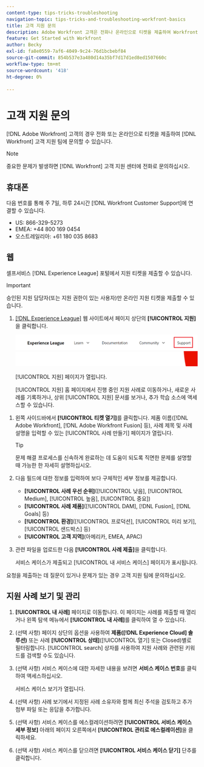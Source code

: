 ```yaml
---
content-type: tips-tricks-troubleshooting
navigation-topic: tips-tricks-and-troubleshooting-workfront-basics
title: 고객 지원 문의
description: Adobe Workfront 고객은 전화나 온라인으로 티켓을 제출하여 Workfront 고객 지원 팀에 문의할 수 있습니다. 이 문서에는 고객 지원 센터 문의 및 지원 사례 보기 및 관리에 대한 지침이 포함되어 있습니다.
feature: Get Started with Workfront
author: Becky
exl-id: fa8e0559-7af6-4049-9c24-76d1bcbebf84
source-git-commit: 854b537e3a480d14a35bf7d17d1ed8ed1507660c
workflow-type: tm+mt
source-wordcount: '418'
ht-degree: 0%

---
```


# 고객 지원 문의

<!--Audited: 12/2023-->

<!--
<p>(We need to keep this as a standalone article. It is linked in multiple articles and FAQs.)</p>
-->

[!DNL Adobe Workfront] 고객의 경우 전화 또는 온라인으로 티켓을 제출하여 [!DNL Workfront] 고객 지원 팀에 문의할 수 있습니다.

>[!NOTE]
>
>중요한 문제가 발생하면 [!DNL Workfront] 고객 지원 센터에 전화로 문의하십시오.

## 휴대폰

다음 번호를 통해 주 7일, 하루 24시간 [!DNL Workfront Customer Support]에 연결할 수 있습니다.

* US: 866-329-5273
* EMEA: +44 800 169 0454
* 오스트레일리아: +61 180 035 8683

<!--Old numbers - before 2/10/2025:

* US: 844-306-HELP(4357)
* EMEA: +44 1256 274200
* Australia: +61 1800 849259

-->

## 웹

셀프서비스 [!DNL Experience League] 포털에서 지원 티켓을 제출할 수 있습니다.

>[!IMPORTANT]
>
>승인된 지원 담당자(또는 지원 권한이 있는 사용자)만 온라인 지원 티켓을 제출할 수 있습니다.


1. [[!DNL Experience League]](https://experienceleague.adobe.com) 웹 사이트에서 페이지 상단의 **[!UICONTROL 지원]**&#x200B;을 클릭합니다.

   ![](assets/experience-league-top-navigation-with-support-highlighted.png)

   [!UICONTROL 지원] 페이지가 열립니다.

   [!UICONTROL 지원] 홈 페이지에서 진행 중인 지원 사례로 이동하거나, 새로운 사례를 기록하거나, 상위 [!UICONTROL 지원] 문서를 보거나, 추가 학습 소스에 액세스할 수 있습니다.

<!--1. To submit a case, select the option **[!UICONTROL Open a support case]**, then click **[!UICONTROL Sign] In**.-->

1. 왼쪽 사이드바에서 **[!UICONTROL 티켓 열기]**&#x200B;를 클릭합니다.
제품 이름([!DNL Adobe Workfront], [!DNL Adobe Workfront Fusion] 등), 사례 제목 및 사례 설명을 입력할 수 있는 [!UICONTROL 사례 만들기] 페이지가 열립니다.

   >[!TIP]
   >
   >문제 해결 프로세스를 신속하게 완료하는 데 도움이 되도록 직면한 문제를 설명할 때 가능한 한 자세히 설명하십시오.


1. 다음 필드에 대한 정보를 입력하여 보다 구체적인 세부 정보를 제공합니다.

   * **[!UICONTROL 사례 우선 순위]**([!UICONTROL 낮음], [!UICONTROL Medium], [!UICONTROL 높음], [!UICONTROL 중요])
   * **[!UICONTROL 사례 제품]**([!UICONTROL DAM], [!DNL Fusion], [!DNL Goals] 등)
   * **[!UICONTROL 환경]**([!UICONTROL 프로덕션], [!UICONTROL 미리 보기], [!UICONTROL 샌드박스] 등)
   * **[!UICONTROL 고객 지역]**(아메리카, EMEA, APAC)

1. 관련 파일을 업로드한 다음 **[!UICONTROL 사례 제출]**&#x200B;을 클릭합니다.

   서비스 케이스가 제출되고 [!UICONTROL 내 서비스 케이스] 페이지가 표시됩니다.

   <!--
   [](assets/all-cases-list-exl-support-portal.png)
   -->

요청을 제출하는 데 질문이 있거나 문제가 있는 경우 고객 지원 팀에 문의하십시오.


## 지원 사례 보기 및 관리

1. **[!UICONTROL 내 사례]** 페이지로 이동합니다. 이 페이지는 사례를 제출할 때 열리거나 왼쪽 탐색 메뉴에서 **[!UICONTROL 내 사례]**&#x200B;를 클릭하여 열 수 있습니다.

1. (선택 사항) 페이지 상단의 옵션을 사용하여 **제품([!DNL Experience Cloud] 솔루션)** 또는 사례 **[!UICONTROL 상태]**([!UICONTROL 열기] 또는 Closed)별로 필터링합니다. [!UICONTROL search] 상자를 사용하여 지원 사례와 관련된 키워드를 검색할 수도 있습니다.

1. (선택 사항) 서비스 케이스에 대한 자세한 내용을 보려면 **서비스 케이스 번호**&#x200B;를 클릭하여 액세스하십시오.

   서비스 케이스 보기가 열립니다.

1. (선택 사항) 사례 보기에서 지정된 사례 소유자와 함께 최신 주석을 검토하고 추가 첨부 파일 또는 응답을 추가합니다.

1. (선택 사항) 서비스 케이스를 에스컬레이션하려면 **[!UICONTROL 서비스 케이스 세부 정보]** 아래의 페이지 오른쪽에서 **[!UICONTROL 관리로 에스컬레이션]**&#x200B;을 클릭하세요.

1. (선택 사항) 서비스 케이스를 닫으려면 **[!UICONTROL 서비스 케이스 닫기]** 단추를 클릭합니다.


<!--drafted: I took the information above from this blog post by Jon Chen (on September 13, 2022): https://experienceleaguecommunities.adobe.com/t5/workfront-blogs/how-to-submit-a-support-ticket-on-experience-league/ba-p/461737)

- this is the information that was there before - pointing to WorkfrontOne: 

If you are logged in as an Authorized Support Contact, you can contact Workfront Customer Support through the Workfront One site and create a case, formally called a ticket.

1. Log in to [**one.workfront.com**](https://one.workfront.com/) as an Authorized Support Contact.
1. On the **Home** page, click **Support**.

   ![](assets/supporthome-350x138.png)

   The Customer Support page displays.

   >[!NOTE]
   >
   >If you don't see the Support option on the Home page, you are not an Authorized Support Contact. Your Workfront administrator can contact Workfront Customer Support and request you be added an Authorized Support Contact. If you are the only Workfront administrator for your organization, contact the Workfront Support team by phone.

1. Complete the fields in the **Create a Support Case** form. All fields are required.  

   <table style="table-layout:auto">
    <tr>
        <td><strong>Subject</strong></td>
        <td>Type a brief question or explanation of the issue you are experiencing.</td>
    </tr>
    <tr>
        <td><strong>Description</strong></td>
        <td>Type a detailed description of the issue. Include as much information as possible.</td>
    </tr>
    <tr>
        <td><strong>Priority</strong></td>
        <td> </td>
    </tr>
    <tr>
        <td><strong>Case Product</strong></td>
        <td>Select the product in which you are experiencing the issue. If the issue is not related to a specific product, select None.</td>
    </tr>
    <tr>
        <td><strong>Product Area</strong></td>
        <td>Select the area of the product that best relates to the issue. If the related area is not listed in the drop-down menu, select Not Listed.</td>
    </tr>
    <tr>
        <td><strong>Environment</strong></td>
        <td>Select the environment in which the issue occurs. If you are seeing the issue in both the Production and Sandbox environments, please select Production.</td>
    </tr>
    <tr>
        <td><strong>Customer Region</strong></td>
        <td> </td>
    </tr>
   </table>

1. (Optional) Attach a file, such as an image or video file.

   1. At the bottom of the form, click **Upload File**.
   1. Click **Upload File**, then browse for and select the desired file.

      ![](assets/supportselectfile-350x368.png)

   1. Click **Done** to upload the file to the case.

1. Click **Submit** to submit the case to Workfront Customer Support.

-->


